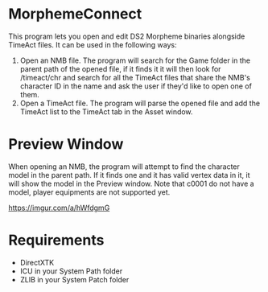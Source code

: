 # MorphemeConnect
This program lets you open and edit DS2 Morpheme binaries alongside TimeAct files.
It can be used in the following ways:
1) Open an NMB file. The program will search for the Game folder in the parent path of the opened file, if it finds it it will then look for /timeact/chr and search for all the TimeAct files that share the NMB's character ID in the name and ask the user if they'd like to open one of them.
2) Open a TimeAct file. The program will parse the opened file and add the TimeAct list to the TimeAct tab in the Asset window.

# Preview Window
When opening an NMB, the program will attempt to find the character model in the parent path. If it finds one and it has valid vertex data in it, it will show the model in the Preview window. Note that c0001 do not have a model, player equipments are not supported yet.

https://imgur.com/a/hWfdgmG

# Requirements
* DirectXTK
* ICU in your System Path folder
* ZLIB in your System Patch folder
